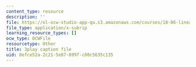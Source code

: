 ```yaml
---
content_type: resource
description: ''
file: https://ol-ocw-studio-app-qa.s3.amazonaws.com/courses/18-06-linear-algebra-spring-2010/8efce52a2c215e87899fc80c5635c135_VqP2tREMvt0.vtt
file_type: application/x-subrip
learning_resource_types: []
ocw_type: OCWFile
resourcetype: Other
title: 3play caption file
uid: 8efce52a-2c21-5e87-899f-c80c5635c135
---
```

